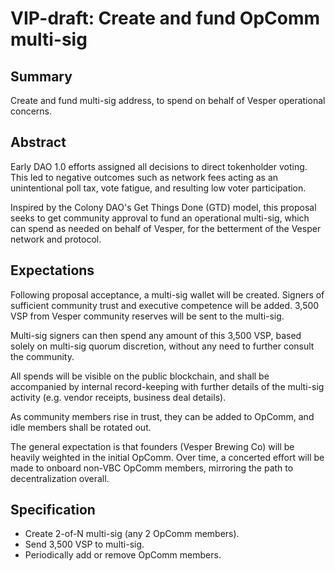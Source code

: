 
# VIP-draft: Create and fund OpComm multi-sig

## Summary

Create and fund multi-sig address, to spend on behalf of Vesper
operational concerns.

## Abstract

Early DAO 1.0 efforts assigned all decisions to direct tokenholder
voting.  This led to negative outcomes such as network fees acting as an
unintentional poll tax, vote fatigue, and resulting low voter
participation.

Inspired by the Colony DAO's Get Things Done (GTD) model, this proposal
seeks to get community approval to fund an operational multi-sig, which
can spend as needed on behalf of Vesper, for the betterment of the
Vesper network and protocol.

## Expectations

Following proposal acceptance, a multi-sig wallet will be created.
Signers of sufficient community trust and executive competence will be
added.  3,500 VSP from Vesper community reserves will be sent to the
multi-sig.

Multi-sig signers can then spend any amount of this 3,500 VSP, based
solely on multi-sig quorum discretion, without any need to further
consult the community.

All spends will be visible on the public blockchain, and shall be
accompanied by internal record-keeping with further details of the
multi-sig activity (e.g. vendor receipts, business deal details).

As community members rise in trust, they can be added to OpComm, and
idle members shall be rotated out.

The general expectation is that founders (Vesper Brewing Co) will be
heavily weighted in the initial OpComm.  Over time, a concerted effort
will be made to onboard non-VBC OpComm members, mirroring the path to
decentralization overall.

## Specification

* Create 2-of-N multi-sig (any 2 OpComm members).
* Send 3,500 VSP to multi-sig.
* Periodically add or remove OpComm members.


